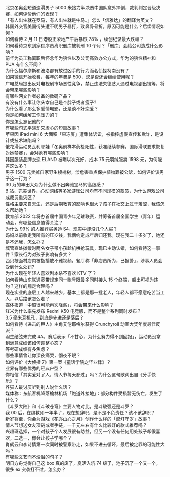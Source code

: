 北京冬奥会短道速滑男子 5000 米接力半决赛中国队意外摔倒，裁判判定晋级决赛，如何评价他们的表现？  
「有人出生就在罗马，有人出生就是牛马。」怎么「信雅达」的翻译为英文？  
韩国外交官美国街头遭不明男子暴打，致鼻骨骨折，原因可能是什么？后续情况如何？  
如何看待 2 月 11 日港股正荣地产午后暴跌 78% ，续创纪录最大跌幅？  
如何看待京东到家程序员离职删库被判刑 10 个月？「删库」会给公司造成什么影响？  
前华为员工称离职后怀念华为狼性以及公司高效办公方式，华为的狼性精神和 PUA 有什么不同？  
为什么福尔摩斯和波洛都有放过凶手的行为而名侦探柯南没有？  
如果微信开始收费，每年的年费是 500，您是否还会继续使用呢？  
广电总局提出反对电视剧市场恶性竞争，禁止违法失德艺人通过电视剧出镜等，将会带来哪些影响？  
有哪些网文作者必备的数码产品？  
有没有什么事让你庆幸自己是个胖子或者瘦子?  
为什么看了那么多爱情电影，还是谈不好恋爱？  
你是如何缓解工作压力的？  
你是怎么忘记他的?  
有哪些句式平淡却又虐心的短篇故事？  
苹果因 iPad mini 6 大面积「果冻屏」遭集体诉讼，被指控虚假宣传和欺诈，是设计或技术缺陷吗？  
俄花滑运动员瓦利耶娃「冬奥前样本药检阳性，获准继续参赛，国际滑联要求恢复对她禁赛」，会对她有哪些影响？  
韩国服装品牌衣恋 ELAND 被曝以次充好，成本 75 元羽绒服卖 1598 元，为何能差这么多？  
男子 1500 元卖掉自家野生桢楠树，涉危害重点保护植物罪被公诉，如何评价该男子这一行为？  
30 万的丰田大众为什么做不出奔驰宝马的高级感？  
B 站、完美世界、心动网络等多家游戏公司均有不同规模的裁员，为什么游戏公司成裁员重灾区？  
性格主要来自天生，还是后期教育的影响也很大？孩子在社交上过于羞涩，我该怎么帮助她？  
教育部 2022 年将办首届中国青少年足球联赛，并筹备首届全国学生（青年）运动会，有哪些信息值得关注？  
为什么 99% 的人推荐买奥迪 S4，现实中却没几个人买？  
妈妈以前收走我所有的压岁钱，我俩约定成年后归还我。现在我二十多岁了，她还是不还我，怎么办？  
城管查处摊贩时两名女子带小孩趁机哄抢玩具，现已主动认错，如何看待这一事件？家长行为对孩子影响有多大？  
西贝莜面村店内被指播放不雅视频，餐厅称「非店员所为，已报警」，涉事人员会受到什么处罚?  
为什么现在年轻人喜欢剧本杀不喜欢 KTV 了？  
如何看待山东联通宽带规定同一账号限最多同时接入 15 个终端，超出可视为违约？这样的规定合理吗？  
现在实业的底层工人越来越少，基本上都是那一批老人，年轻人都不愿意吃苦当工人，以后路该怎么走？  
媒体报道「中超很可能再次降薪」，将会带来什么影响？  
红米为什么率先发布 Redmi K50 电竞版，而不是整个系列同时发布？  
3.5 毫米耳机孔，到底是先进还是落后？  
如何看待《进击的巨人》主角艾伦耶格尔获得 Crunchyroll 动画大奖年度最佳反派？  
羽生结弦未完成 4A，赛后表示「不甘心，为什么努力得不到回报」，运动员没拿到满意成绩该如何调整心态？  
等考研成绩有多焦虑？  
哪些事情曾让你深夜痛哭，彻夜不眠？  
如何评价《大侦探 7》第一案《童话学院之毕业悸》？  
业界有哪些优秀的经典户型？  
你相信「其实爱对了人，情人节每天都过」吗？为什么这句歌词出自《分手快乐》？  
养猫人最讨厌听到别人说什么话？  
媒体称：东航客机降落榆林机场「跑道外接地」：部分构件受损暂无伤亡，发生了什么？  
《斗罗大陆》和《斗破苍穹》主要人物对比，是斗破强还是斗罗？  
我 00 后，在编教师一年半了，现在想辞职，是不是不负责任？该不该辞职？  
新岁将至，你会为游戏《花亦山心之月》创作什么样的「燃灯守岁」故事？  
情人节想送女友项链或者手链，一千元左右有什么比较好的款式推荐吗？  
兴趣班选择，一个对孩子个人发展很有助益，但另一个没有任何用处孩子却很喜欢，二选一，你会让孩子学哪个？  
肖鹤云和李诗情第一次同时被警察带走，如果不进去循环，最后被定罪的可能性大吗？  
有哪些文艺而不烂俗的句子？  
明日方舟觉得自己这 box 真的废了，夏活入坑 74 级了，池子沉了一个又一个，很多 ex 突袭打不过，怎么办？  
